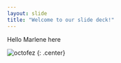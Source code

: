 ```yaml
---
layout: slide
title: "Welcome to our slide deck!"
---
```


Hello Marlene here

![octofez](https://octodex.github.com/images/octofez.png)
{: .center}
